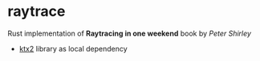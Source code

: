 # raytrace
Rust implementation of **Raytracing in one weekend** book by *Peter Shirley*

* [ktx2](https://github.com/pmathia0/ktx2) library as local dependency
